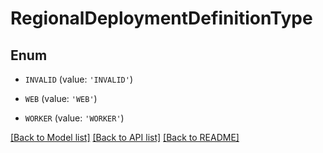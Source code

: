 # RegionalDeploymentDefinitionType


## Enum

* `INVALID` (value: `'INVALID'`)

* `WEB` (value: `'WEB'`)

* `WORKER` (value: `'WORKER'`)

[[Back to Model list]](../README.md#documentation-for-models) [[Back to API list]](../README.md#documentation-for-api-endpoints) [[Back to README]](../README.md)


